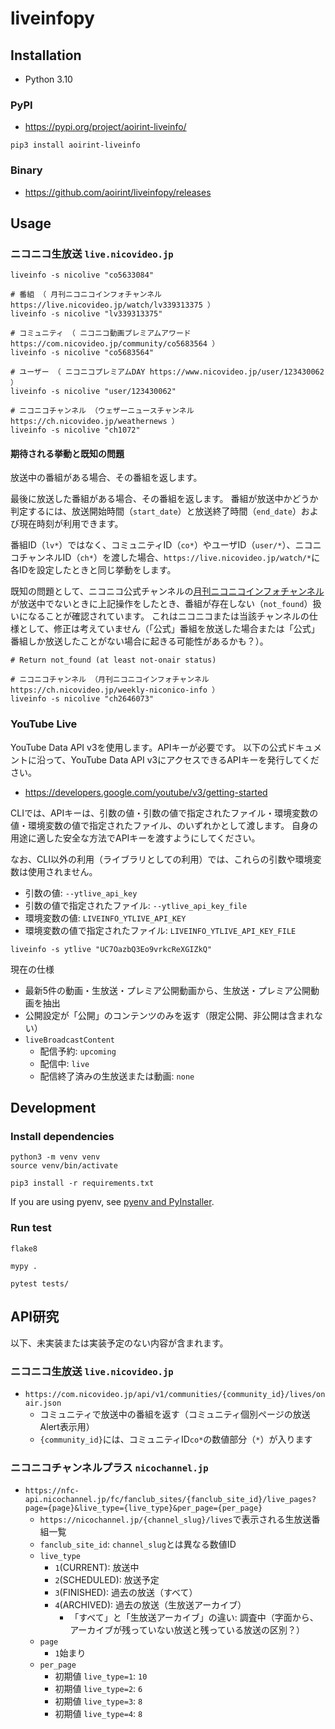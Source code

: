 # liveinfopy

## Installation

- Python 3.10

### PyPI

- <https://pypi.org/project/aoirint-liveinfo/>

```shell
pip3 install aoirint-liveinfo
```

### Binary

- <https://github.com/aoirint/liveinfopy/releases>


## Usage

### ニコニコ生放送 `live.nicovideo.jp`

```shell
liveinfo -s nicolive "co5633084"

# 番組 （ 月刊ニコニコインフォチャンネル https://live.nicovideo.jp/watch/lv339313375 ）
liveinfo -s nicolive "lv339313375"

# コミュニティ （ ニコニコ動画プレミアムアワード https://com.nicovideo.jp/community/co5683564 ）
liveinfo -s nicolive "co5683564"

# ユーザー （ ニコニコプレミアムDAY https://www.nicovideo.jp/user/123430062 ）
liveinfo -s nicolive "user/123430062"

# ニコニコチャンネル （ウェザーニュースチャンネル https://ch.nicovideo.jp/weathernews ）
liveinfo -s nicolive "ch1072"
```

#### 期待される挙動と既知の問題

放送中の番組がある場合、その番組を返します。

最後に放送した番組がある場合、その番組を返します。
番組が放送中かどうか判定するには、放送開始時間（`start_date`）と放送終了時間（`end_date`）および現在時刻が利用できます。

番組ID（`lv*`）ではなく、コミュニティID（`co*`）やユーザID（`user/*`）、ニコニコチャンネルID（`ch*`）を渡した場合、`https://live.nicovideo.jp/watch/*`に各IDを設定したときと同じ挙動をします。

既知の問題として、ニコニコ公式チャンネルの[月刊ニコニコインフォチャンネル](https://ch.nicovideo.jp/weekly-niconico-info)が放送中でないときに上記操作をしたとき、番組が存在しない（`not_found`）扱いになることが確認されています。
これはニコニコまたは当該チャンネルの仕様として、修正は考えていません（「公式」番組を放送した場合または「公式」番組しか放送したことがない場合に起きる可能性があるかも？）。


```shell
# Return not_found (at least not-onair status)

# ニコニコチャンネル （月刊ニコニコインフォチャンネル https://ch.nicovideo.jp/weekly-niconico-info ）
liveinfo -s nicolive "ch2646073"
```


### YouTube Live

YouTube Data API v3を使用します。APIキーが必要です。
以下の公式ドキュメントに沿って、YouTube Data API v3にアクセスできるAPIキーを発行してください。

- <https://developers.google.com/youtube/v3/getting-started>

CLIでは、APIキーは、引数の値・引数の値で指定されたファイル・環境変数の値・環境変数の値で指定されたファイル、のいずれかとして渡します。
自身の用途に適した安全な方法でAPIキーを渡すようにしてください。

なお、CLI以外の利用（ライブラリとしての利用）では、これらの引数や環境変数は使用されません。

- 引数の値: `--ytlive_api_key`
- 引数の値で指定されたファイル: `--ytlive_api_key_file`
- 環境変数の値: `LIVEINFO_YTLIVE_API_KEY`
- 環境変数の値で指定されたファイル: `LIVEINFO_YTLIVE_API_KEY_FILE`

```shell
liveinfo -s ytlive "UC7OazbQ3Eo9vrkcReXGIZkQ"
```

現在の仕様

- 最新5件の動画・生放送・プレミア公開動画から、生放送・プレミア公開動画を抽出
- 公開設定が「公開」のコンテンツのみを返す（限定公開、非公開は含まれない）
- `liveBroadcastContent`
  - 配信予約: `upcoming`
  - 配信中: `live`
  - 配信終了済みの生放送または動画: `none`


## Development

### Install dependencies

```
python3 -m venv venv
source venv/bin/activate

pip3 install -r requirements.txt
```

If you are using pyenv, see [pyenv and PyInstaller](https://pyinstaller.org/en/stable/development/venv.html).


### Run test

```shell
flake8

mypy .

pytest tests/
```


## API研究

以下、未実装または実装予定のない内容が含まれます。

### ニコニコ生放送 `live.nicovideo.jp`

- `https://com.nicovideo.jp/api/v1/communities/{community_id}/lives/onair.json`
  - コミュニティで放送中の番組を返す（コミュニティ個別ページの放送Alert表示用）
  - `{community_id}`には、コミュニティID`co*`の数値部分（`*`）が入ります

### ニコニコチャンネルプラス `nicochannel.jp`

- `https://nfc-api.nicochannel.jp/fc/fanclub_sites/{fanclub_site_id}/live_pages?page={page}&live_type={live_type}&per_page={per_page}`
  - `https://nicochannel.jp/{channel_slug}/lives`で表示される生放送番組一覧
  - `fanclub_site_id`: `channel_slug`とは異なる数値ID
  - `live_type`
    - `1`(CURRENT): 放送中
    - `2`(SCHEDULED): 放送予定
    - `3`(FINISHED): 過去の放送（すべて）
    - `4`(ARCHIVED): 過去の放送（生放送アーカイブ）
      - 「すべて」と「生放送アーカイブ」の違い: 調査中（字面から、アーカイブが残っていない放送と残っている放送の区別？）
  - `page`
    - `1`始まり
  - `per_page`
    - 初期値 `live_type=1`: `10`
    - 初期値 `live_type=2`: `6`
    - 初期値 `live_type=3`: `8`
    - 初期値 `live_type=4`: `8`
